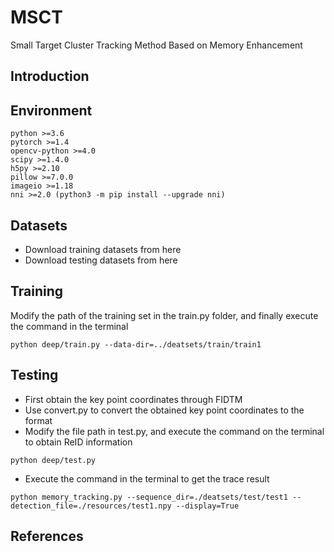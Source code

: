 # MSCT
Small Target Cluster Tracking Method Based on Memory Enhancement

## Introduction

## Environment

```
python >=3.6 
pytorch >=1.4
opencv-python >=4.0
scipy >=1.4.0
h5py >=2.10
pillow >=7.0.0
imageio >=1.18
nni >=2.0 (python3 -m pip install --upgrade nni)
```

## Datasets

- Download training datasets from here
- Download testing datasets from here

## Training

Modify the path of the training set in the train.py folder, and finally execute the command in the terminal

```
python deep/train.py --data-dir=../deatsets/train/train1
```

## Testing

- First obtain the key point coordinates through FIDTM
- Use convert.py to convert the obtained key point coordinates to the format
- Modify the file path in test.py, and execute the command on the terminal to obtain ReID information

```
python deep/test.py
```

- Execute the command in the terminal to get the trace result

```
python memory_tracking.py --sequence_dir=./deatsets/test/test1 --detection_file=./resources/test1.npy --display=True
```

## References
